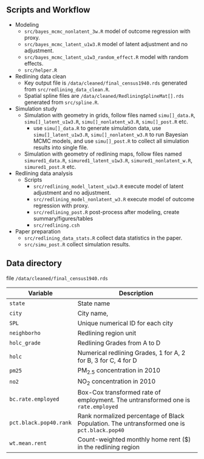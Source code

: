 ## Scripts and Workflow
- Modeling 
  - `src/bayes_mcmc_nonlatent_3w.R` model of outcome regression with proxy. 
  - `src/bayes_mcmc_latent_u1w3.R` model of latent adjustment and no adjustment. 
  - `src/bayes_mcmc_latent_u1w3_random_effect.R` model with random effects. 
  - `src/helper.R`
- Redlining data clean 
  - Key output file is `/data/cleaned/final_census1940.rds` generated from `src/redlining_data_clean.R`. 
  - Spatial spline files are `/data/cleaned/RedliningSplineMat[].rds` generated from `src/spline.R`. 
- Simulation study
  - Simulation with geometry in grids, follow files named `simu[]_data.R`, `simu[]_latent_u1w3.R`, `simu[]_nonlatent_w3.R`, `simu[]_post.R` etc. 
    - use `simu[]_data.R` to generate simulation data, use `simu[]_latent_u1w3.R`, `simu[]_nonlatent_w3.R` to run Bayesian MCMC models, and use `simu[]_post.R` to collect all simulation results into single file. 
  - Simulation with geometry of redlining maps, follow files named `simured1_data.R`, `simured1_latent_u1w3.R`, `simured1_nonlatent_w.R`, `simured1_post.R` etc.
- Redlining data analysis
  - Scripts 
    - `src/redlining_model_latent_u1w3.R` execute model of latent adjustment and no adjustment.
    - `src/redlining_model_nonlatent_w3.R` execute model of outcome regression with proxy. 
    - `src/redlining_post.R` post-process after modeling, create summary/figures/tables
    - `src/redlining.csh`
- Paper preparation
  - `src/redlining_data_stats.R` collect data statistics in the paper. 
  - `src/simu_post.R` collect simulation results.
  

## Data directory
file `/data/cleaned/final_census1940.rds`

| Variable              | Description                                                        |
|-- | -- |
| `state`                 | State name                                                        |
| `city`                  | City name,                                                        |
| `SPL`                   | Unique numerical ID for each city                                 |
| `neighborho`            | Redlining region unit                                             |
| `holc_grade`            | Redlining Grades from A to D                                      |
| `holc`                  | Numerical redlining Grades, 1 for A, 2 for B, 3 for C, 4 for D    |   
| `pm25`                  | PM$_{2.5}$ concentration in 2010                                  |
| `no2`                   | NO$_2$ concentration in 2010                                      |
| `bc.rate.employed`      | Box-Cox transformed rate of employment. The untransformed one is `rate.employed` |
| `pct.black.pop40.rank`  | Rank normalized percentage of Black Population. The untransformed one is `pct.black.pop40` |
| `wt.mean.rent`          | Count-weighted monthly home rent ($) in the redlining region                             |

 